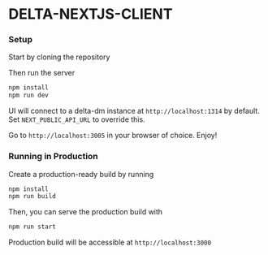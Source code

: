 # DELTA-NEXTJS-CLIENT

### Setup

Start by cloning the repository

Then run the server

```sh
npm install
npm run dev
```

UI will connect to a delta-dm instance at `http://localhost:1314` by default. Set `NEXT_PUBLIC_API_URL` to override this. 

Go to `http://localhost:3005` in your browser of choice. Enjoy!

### Running in Production

Create a production-ready build by running 
```sh
npm install
npm run build
```

Then, you can serve the production build with
```sh
npm run start
```

Production build will be accessible at `http://localhost:3000`
